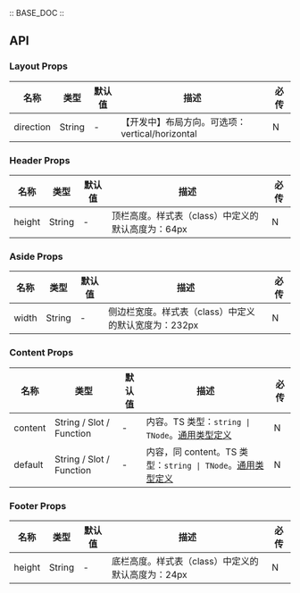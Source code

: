 :: BASE_DOC ::

## API

### Layout Props

名称 | 类型 | 默认值 | 描述 | 必传
-- | -- | -- | -- | --
direction | String | - | 【开发中】布局方向。可选项：vertical/horizontal | N


### Header Props

名称 | 类型 | 默认值 | 描述 | 必传
-- | -- | -- | -- | --
height | String | - | 顶栏高度。样式表（class）中定义的默认高度为：64px | N


### Aside Props

名称 | 类型 | 默认值 | 描述 | 必传
-- | -- | -- | -- | --
width | String | - | 侧边栏宽度。样式表（class）中定义的默认宽度为：232px | N


### Content Props

名称 | 类型 | 默认值 | 描述 | 必传
-- | -- | -- | -- | --
content | String / Slot / Function | - | 内容。TS 类型：`string \| TNode`。[通用类型定义](https://github.com/Tencent/tdesign-vue-next/blob/develop/packages/components/common.ts) | N
default | String / Slot / Function | - | 内容，同 content。TS 类型：`string \| TNode`。[通用类型定义](https://github.com/Tencent/tdesign-vue-next/blob/develop/packages/components/common.ts) | N


### Footer Props

名称 | 类型 | 默认值 | 描述 | 必传
-- | -- | -- | -- | --
height | String | - | 底栏高度。样式表（class）中定义的默认高度为：24px | N
